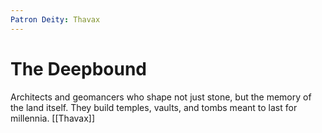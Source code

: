 ```yaml
---
Patron Deity: Thavax
---
```


# The Deepbound


Architects and geomancers who shape not just stone, but the memory of the land itself. They build temples, vaults, and tombs meant to last for millennia.
[[Thavax]]
